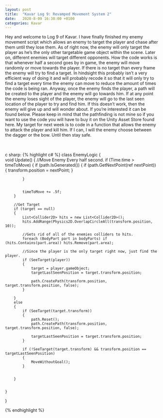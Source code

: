```yaml
---
layout: post
title:  "Kavar Log 9: Revamped Movement System 2"
date:   2020-8-09 16:30:00 +0100
categories: Kavar
---
```


Hey and welcome to Log 9 of Kavar. I have finally finished my enemy movement script which allows an enemy to target the player and chase after them until they lose them. As of right now, the enemy will only target the player as he’s the only other targetable game object within the scene. Later on, different enemies will target different opponents. 
How the code works is that whenever half a second goes by in game, the enemy will move randomly or move towards the player. If there is no target than every frame the enemy will try to find a target. In hindsight this probably isn’t a very efficient way of doing it and will probably recode it so that it will only try to find a target every time the enemy can move to reduce the amount of times the code is being ran. Anyway, once the enemy finds the player, a path will be created to the player and the enemy will go towards him. If at any point the enemy loses sight of the player, the enemy will go to the last seen location of the player to try and find him. If this doesn’t work, then the enemy will give up and will wonder about. If you’re interested it can be found below. Please keep in mind that the pathfinding is not mine so if you want to use the code you will have to buy it on the Unity Asset Store found here.
My target for next week is to code in a function that allows the enemy to attack the player and kill him. If I can, I will the enemy choose between the dagger or the bow. Until then stay safe.




<br /><br />c sharp:
{% highlight c# %}
class EnemyLogic 
{   
    void Update()
    {
        //Move Enemy Every half second.
        if (Time.time > timeToMove)
        {
            if (path.IsGenerated())
            {
                if (path.GetNextPoint(ref nextPoint))
                {
                    transform.position = nextPoint;
                }


            }


            timeToMove += .5f;
        }
    
        //Get Target
        if (target == null)
        {
            List<Collider2D> hits = new List<Collider2D>();
            hits.AddRange(Physics2D.OverlapCircleAll(transform.position, 10));

            //Gets rid of all of the enemies colliders to hits.
            foreach (BodyPart part in bodyParts) if (hits.Contains(part.area)) hits.Remove(part.area);

            //Since the player is the only target right now, just find the player.
            if (SeeTarget(player))
            {
                target = player.gameObject;
                targetLastSeenPosition = target.transform.position;

                path.CreatePath(transform.position, target.transform.position, false);
            }

        }
        else
        {
            if (SeeTarget(target.transform))
            {
                path.Reset();
                path.CreatePath(transform.position, target.transform.position, false);

                targetLastSeenPosition = target.transform.position;
            }

            if (!SeeTarget(target.transform) && transform.position == targetLastSeenPosition)
            {
                MoveWithoutGoal();
            }


        }

    
    }



}



{% endhighlight %}
